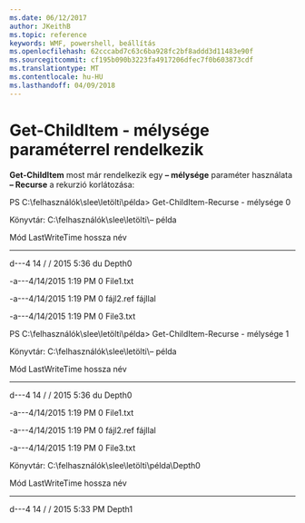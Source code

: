 ```yaml
---
ms.date: 06/12/2017
author: JKeithB
ms.topic: reference
keywords: WMF, powershell, beállítás
ms.openlocfilehash: 62cccabd7c63c6ba928fc2bf8addd3d11483e90f
ms.sourcegitcommit: cf195b090b3223fa4917206dfec7f0b603873cdf
ms.translationtype: MT
ms.contentlocale: hu-HU
ms.lasthandoff: 04/09/2018
---
```

# <a name="get-childitem-has--depth-parameter"></a>Get-ChildItem - mélysége paraméterrel rendelkezik
**Get-ChildItem** most már rendelkezik egy **– mélysége** paraméter használata **– Recurse** a rekurzió korlátozása:

PS C:\\felhasználók\\slee\\letölti\\példa&gt; Get-ChildItem-Recurse - mélysége 0

Könyvtár: C:\\felhasználók\\slee\\letölti\\– példa

Mód LastWriteTime hossza név

---- ------------- ------ ----

d---4 14 / / 2015 5:36 du Depth0

-a---4/14/2015 1:19 PM 0 File1.txt

-a---4/14/2015 1:19 PM 0 fájl2.ref fájllal

-a---4/14/2015 1:19 PM 0 File3.txt

PS C:\\felhasználók\\slee\\letölti\\példa&gt; Get-ChildItem-Recurse - mélysége 1

Könyvtár: C:\\felhasználók\\slee\\letölti\\– példa

Mód LastWriteTime hossza név

---- ------------- ------ ----

d---4 14 / / 2015 5:36 du Depth0

-a---4/14/2015 1:19 PM 0 File1.txt

-a---4/14/2015 1:19 PM 0 fájl2.ref fájllal

-a---4/14/2015 1:19 PM 0 File3.txt

Könyvtár: C:\\felhasználók\\slee\\letölti\\példa\\Depth0

Mód LastWriteTime hossza név

---- ------------- ------ ----

d---4 14 / / 2015 5:33 PM Depth1